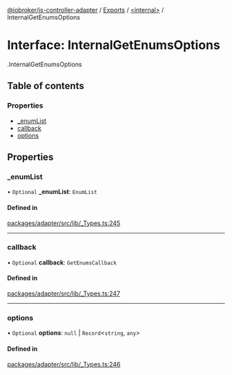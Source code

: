 [@iobroker/js-controller-adapter](../README.md) / [Exports](../modules.md) / [<internal\>](../modules/internal_.md) / InternalGetEnumsOptions

# Interface: InternalGetEnumsOptions

[<internal>](../modules/internal_.md).InternalGetEnumsOptions

## Table of contents

### Properties

- [\_enumList](internal_.InternalGetEnumsOptions.md#_enumlist)
- [callback](internal_.InternalGetEnumsOptions.md#callback)
- [options](internal_.InternalGetEnumsOptions.md#options)

## Properties

### \_enumList

• `Optional` **\_enumList**: `EnumList`

#### Defined in

[packages/adapter/src/lib/_Types.ts:245](https://github.com/ioBroker/ioBroker.js-controller/blob/c20b6373/packages/adapter/src/lib/_Types.ts#L245)

___

### callback

• `Optional` **callback**: `GetEnumsCallback`

#### Defined in

[packages/adapter/src/lib/_Types.ts:247](https://github.com/ioBroker/ioBroker.js-controller/blob/c20b6373/packages/adapter/src/lib/_Types.ts#L247)

___

### options

• `Optional` **options**: ``null`` \| `Record`<`string`, `any`\>

#### Defined in

[packages/adapter/src/lib/_Types.ts:246](https://github.com/ioBroker/ioBroker.js-controller/blob/c20b6373/packages/adapter/src/lib/_Types.ts#L246)
